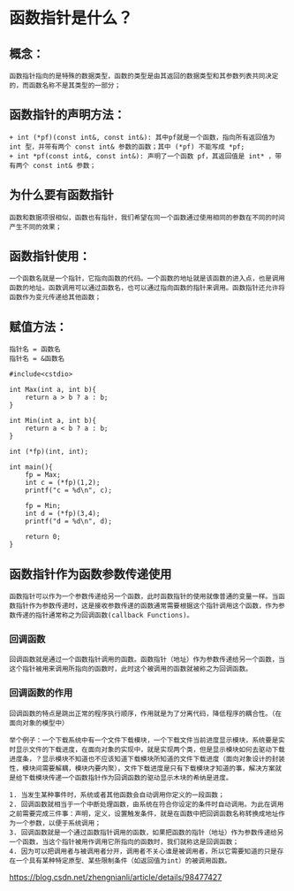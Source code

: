 # 函数指针是什么？

## 概念：
    函数指针指向的是特殊的数据类型，函数的类型是由其返回的数据类型和其参数列表共同决定的，而函数名称不是其类型的一部分；
## 函数指针的声明方法： 
    + int (*pf)(const int&, const int&): 其中pf就是一个函数，指向所有返回值为 int 型，并带有两个 const int& 参数的函数；其中 (*pf) 不能写成 *pf;
    + int *pf(const int&, const int&): 声明了一个函数 pf，其返回值是 int* ，带有两个 const int& 参数；
## 为什么要有函数指针
    函数和数据项很相似，函数也有指针，我们希望在同一个函数通过使用相同的参数在不同的时间产生不同的效果；

## 函数指针使用：
    一个函数名就是一个指针，它指向函数的代码。一个函数的地址就是该函数的进入点，也是调用函数的地址。函数调用可以通过函数名，也可以通过指向函数的指针来调用。函数指针还允许将函数作为变元传递给其他函数；

## 赋值方法：
    指针名 = 函数名
    指针名 = &函数名

```
#include<cstdio>

int Max(int a, int b){
    return a > b ? a : b;
}

int Min(int a, int b){
    return a < b ? a : b;
}

int (*fp)(int, int);

int main(){
    fp = Max;
    int c = (*fp)(1,2);
    printf("c = %d\n", c);

    fp = Min;
    int d = (*fp)(3,4);
    printf("d = %d\n", d);

    return 0;
}
```

## 函数指针作为函数参数传递使用
    函数指针可以作为一个参数传递给另一个函数，此时函数指针的使用就像普通的变量一样。当函数指针作为参数传递时，这是接收参数传递的函数通常需要根据这个指针调用这个函数，作为参数传递的指针通常称之为回调函数(callback Functions)。

### 回调函数
    回调函数就是通过一个函数指针调用的函数。函数指针（地址）作为参数传递给另一个函数，当这个指针被用来调用所指向的函数时，此时这个被调用的函数就被称之为回调函数。

### 回调函数的作用
    回调函数的特点是跳出正常的程序执行顺序，作用就是为了分离代码，降低程序的耦合性。（在面向对象的模型中）

    举个例子：一个下载系统中有一个文件下载模块，一个下载文件当前进度显示模块，系统要是实时显示文件的下载进度，在面向对象的实现中，就是实现两个类，但是显示模块如何去驱动下载进度条，？显示模块不知道也不应该知道下载模块所知道的文件下载进度（面向对象设计的封装性，模块间需要解耦，模块内要内聚），文件下载进度是只有下载模块才知道的事，解决方案就是给下载模块传递一个函数指针作为回调函数的驱动显示木块的希纳是进度。

    1. 当发生某种事件时，系统或者其他函数会自动调用你定义的一段函数；
    2. 回调函数就相当于一个中断处理函数，由系统在符合你设定的条件时自动调用。为此在调用之前需要完成三件事：声明，定义，设置触发条件，就是在函数中把回调函数名称转换成地址作为一个参数，以便于系统调用；
    3. 回调函数就是一个通过函数指针调用的函数，如果把函数的指针（地址）作为参数传递给另一个函数，当这个指针被用作调用它所指向的函数时，我们就称这是回调函数；
    4. 因为可以把调用者与被调用者分开，调用者不关心谁是被调用者，所以它需要知道的只是存在一个具有某种特定原型、某些限制条件（如返回值为int）的被调用函数。

https://blog.csdn.net/zhengnianli/article/details/98477427


   